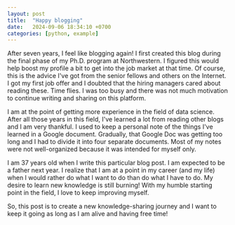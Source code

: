```yaml
---
layout: post
title:  "Happy blogging"
date:   2024-09-06 18:34:10 +0700
categories: [python, example]
---
```

After seven years, I feel like blogging again! I first created this blog during the final phase of my Ph.D. program at Northwestern. I figured this would help boost my profile a bit to get into the job market at that time. Of course, this is the advice I've got from the senior fellows and others on the Internet. I got my first job offer and I doubted that the hiring managers cared about reading these. Time flies. I was too busy and there was not much motivation to continue writing and sharing on this platform.

I am at the point of getting more experience in the field of data science. After all those years in this field, I've learned a lot from reading other blogs and I am very thankful. I used to keep a personal note of the things I've learned in a Google document. Gradually, that Google Doc was getting too long and I had to divide it into four separate documents. Most of my notes were not well-organized because it was intended for myself only.  

I am 37 years old when I write this particular blog post. I am expected to be a father next year. I realize that I am at a point in my career (and my life) when I would rather do what I want to do than do what I have to do. My desire to learn new knowledge is still burning! With my humble starting point in the field, I love to keep improving myself.

So, this post is to create a new knowledge-sharing journey and I want to keep it going as long as I am alive and having free time!

